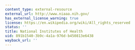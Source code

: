 ```yaml
---
content_type: external-resource
external_url: http://www.niaaa.nih.gov/
has_external_license_warning: true
license: https://en.wikipedia.org/wiki/All_rights_reserved
status: ''
title: National Institutes of Health
uid: 891b1540-3b9c-4a1a-976d-b450813e6438
wayback_url: ''
---
```

